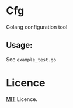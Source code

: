 # Cfg

Golang configuration tool

## Usage:

See `example_test.go`

# Licence

[MIT](https://mit-license.org) Licence.